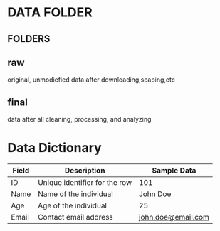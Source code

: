 # DATA FOLDER

## FOLDERS

## raw
original, unmodiefied data after downloading,scaping,etc

## final
data after all cleaning, processing, and analyzing

# Data Dictionary


| Field        | Description                     | Sample Data       |
|--------------|---------------------------------|-------------------|
| ID           | Unique identifier for the row  | 101               |
| Name         | Name of the individual         | John Doe          |
| Age          | Age of the individual          | 25                |
| Email        | Contact email address          | john.doe@email.com|